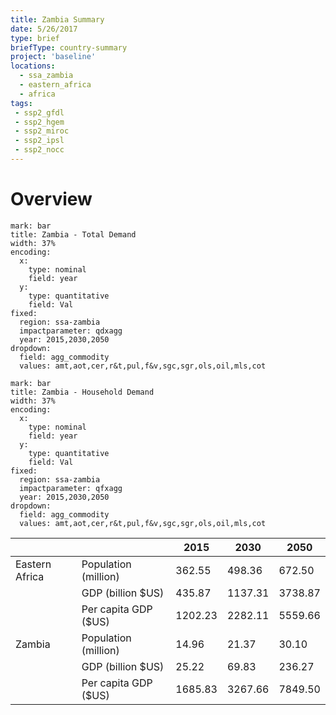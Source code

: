 ```yaml
---
title: Zambia Summary
date: 5/26/2017
type: brief
briefType: country-summary
project: 'baseline'
locations:
  - ssa_zambia
  - eastern_africa
  - africa
tags:
 - ssp2_gfdl
 - ssp2_hgem
 - ssp2_miroc
 - ssp2_ipsl
 - ssp2_nocc
---
```

# Overview

```chart
mark: bar
title: Zambia - Total Demand
width: 37%
encoding:
  x:
    type: nominal
    field: year
  y:
    type: quantitative
    field: Val
fixed:
  region: ssa-zambia
  impactparameter: qdxagg
  year: 2015,2030,2050
dropdown:
  field: agg_commodity
  values: amt,aot,cer,r&t,pul,f&v,sgc,sgr,ols,oil,mls,cot
```

```chart
mark: bar
title: Zambia - Household Demand
width: 37%
encoding:
  x:
    type: nominal
    field: year
  y:
    type: quantitative
    field: Val
fixed:
  region: ssa-zambia
  impactparameter: qfxagg
  year: 2015,2030,2050
dropdown:
  field: agg_commodity
  values: amt,aot,cer,r&t,pul,f&v,sgc,sgr,ols,oil,mls,cot
```



|   |   | 2015 | 2030 | 2050 |
|---|---|---|---|---|
| Eastern Africa | Population (million) | 362.55 | 498.36 | 672.50 |
|  | GDP (billion $US) | 435.87 | 1137.31 | 3738.87 |
|  | Per capita GDP ($US) | 1202.23 | 2282.11 | 5559.66 |
| Zambia | Population (million) | 14.96 | 21.37 | 30.10 |
|  | GDP (billion $US) | 25.22 | 69.83 | 236.27 |
|  | Per capita GDP ($US) | 1685.83| 3267.66| 7849.50|

